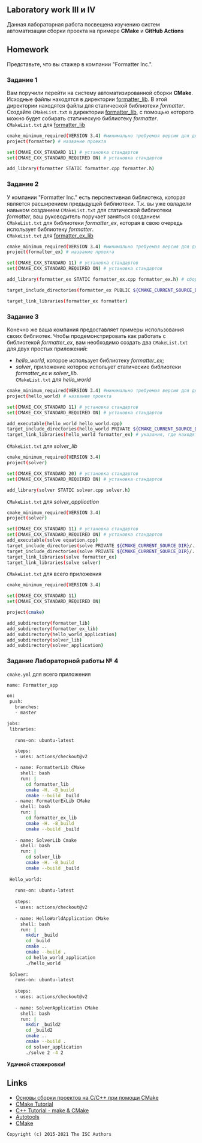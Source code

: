 ## Laboratory work III и IV

Данная лабораторная работа посвещена изучению систем автоматизации сборки проекта на примере **CMake** и **GitHub Actions**



## Homework

Представьте, что вы стажер в компании "Formatter Inc.".
### Задание 1
Вам поручили перейти на систему автоматизированной сборки **CMake**.
Исходные файлы находятся в директории [formatter_lib](formatter_lib).
В этой директории находятся файлы для статической библиотеки *formatter*.
Создайте `CMakeList.txt` в директории [formatter_lib](formatter_lib),
с помощью которого можно будет собирать статическую библиотеку *formatter*.   
`CMakeList.txt` для  [formatter_lib](formatter_lib)  
```sh
cmake_minimum_required(VERSION 3.4) #минимально требуемая версия для для сборки CMake
project(formatter) # название проекта

set(CMAKE_CXX_STANDARD 11) # установка стандартов
set(CMAKE_CXX_STANDARD_REQUIRED ON) # установка стандартов

add_library(formatter STATIC formatter.cpp formatter.h)
```

### Задание 2
У компании "Formatter Inc." есть перспективная библиотека,
которая является расширением предыдущей библиотеки. Т.к. вы уже овладели
навыком созданием `CMakeList.txt` для статической библиотеки *formatter*, ваш 
руководитель поручает заняться созданием `CMakeList.txt` для библиотеки 
*formatter_ex*, которая в свою очередь использует библиотеку *formatter*.  
`CMakeList.txt` для  [formatter_ex_lib](formatter_ex__lib) 
 ```sh
cmake_minimum_required(VERSION 3.4) #минимально требуемая версия для для сборки CMake
project(formatter_ex) # название проекта

set(CMAKE_CXX_STANDARD 11) # установка стандартов
set(CMAKE_CXX_STANDARD_REQUIRED ON) # установка стандартов

add_library(formatter_ex STATIC formatter_ex.cpp formatter_ex.h) # сборка библиотеки

target_include_directories(formatter_ex PUBLIC ${CMAKE_CURRENT_SOURCE_DIR}/../formatter_lib)

target_link_libraries(formatter_ex formatter)
 ``` 


### Задание 3
Конечно же ваша компания предоставляет примеры использования своих библиотек.
Чтобы продемонстрировать как работать с библиотекой *formatter_ex*,
вам необходимо создать два `CMakeList.txt` для двух простых приложений:
* *hello_world*, которое использует библиотеку *formatter_ex*;
* *solver*, приложение которое испольует статические библиотеки *formatter_ex* и *solver_lib*.    
`CMakeList.txt` для  *hello_world*
 ```sh
cmake_minimum_required(VERSION 3.4) #минимально требуемая версия для для сборки CMake
project(hello_world) # название проекта

set(CMAKE_CXX_STANDARD 11) # установка стандартов
set(CMAKE_CXX_STANDARD_REQUIRED ON) # установка стандартов

add_executable(hello_world hello_world.cpp)
target_include_directories(hello_world PRIVATE ${CMAKE_CURRENT_SOURCE_DIR}/../formatter_ex_lib)
target_link_libraries(hello_world formatter_ex) # указания, где находятся директории
 ``` 
 `CMakeList.txt` для  *solver_lib*
 ```sh
cmake_minimum_required(VERSION 3.4)
project(solver)

set(CMAKE_CXX_STANDARD 20) # установка стандартов
set(CMAKE_CXX_STANDARD_REQUIRED ON) # установка стандартов

add_library(solver STATIC solver.cpp solver.h)
 ``` 
 `CMakeList.txt` для  *solver_application*
 ```sh
cmake_minimum_required(VERSION 3.4)
project(solver)

set(CMAKE_CXX_STANDARD 11) # установка стандартов
set(CMAKE_CXX_STANDARD_REQUIRED ON) # установка стандартов
add_executable(solve equation.cpp)
target_include_directories(solve PRIVATE ${CMAKE_CURRENT_SOURCE_DIR}/../formatter_ex_lib)
target_include_directories(solve PRIVATE ${CMAKE_CURRENT_SOURCE_DIR}/../solver_lib)
target_link_libraries(solve formatter_ex)
target_link_libraries(solve solver)
 ``` 
`CMakeList.txt` для  всего приложения
 ```sh
cmake_minimum_required(VERSION 3.4)

set(CMAKE_CXX_STANDARD 11)
set(CMAKE_CXX_STANDARD_REQUIRED ON)

project(cmake)

add_subdirectory(formatter_lib)
add_subdirectory(formatter_ex_lib)
add_subdirectory(hello_world_application)
add_subdirectory(solver_lib)
add_subdirectory(solver_application)
 ``` 
### Задание Лабораторной работы № 4
`cmake.yml` для  всего приложения
 ```sh
name: Formatter_app

on:
  push:
    branches: 
    - master

jobs:
  libraries:
    
    runs-on: ubuntu-latest

    steps:
    - uses: actions/checkout@v2

    - name: FormatterLib CMake
      shell: bash
      run: |
        cd formatter_lib
        cmake -H. -B_build
        cmake --build _build
    - name: FormatterExLib CMake
      shell: bash
      run: |
        cd formatter_ex_lib
        cmake -H. -B_build
        cmake --build _build
        
    - name: SolverLib Cmake
      shell: bash
      run: |
        cd solver_lib
        cmake -H. -B_build
        cmake --build _build
        
  Hello_world:
  
    runs-on: ubuntu-latest
    
    steps:
    - uses: actions/checkout@v2
      
    - name: HelloWorldApplication CMake
      shell: bash
      run: |
        mkdir _build
        cd _build
        cmake ..
        cmake --build .
        cd hello_world_application
        ./hello_world
        
  Solver:
    runs-on: ubuntu-latest
    
    steps:
    - uses: actions/checkout@v2
      
    - name: SolverApplication CMake
      shell: bash
      run: |
        mkdir _build2
        cd _build2
        cmake ..
        cmake --build .
        cd solver_application
        ./solve 2 -4 2
 ``` 

**Удачной стажировки!**

## Links
- [Основы сборки проектов на С/C++ при помощи CMake](https://eax.me/cmake/)
- [CMake Tutorial](http://neerc.ifmo.ru/wiki/index.php?title=CMake_Tutorial)
- [C++ Tutorial - make & CMake](https://www.bogotobogo.com/cplusplus/make.php)
- [Autotools](http://www.gnu.org/software/automake/manual/html_node/Autotools-Introduction.html)
- [CMake](https://cgold.readthedocs.io/en/latest/index.html)

```
Copyright (c) 2015-2021 The ISC Authors
```
